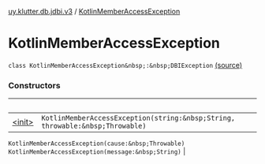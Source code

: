 [uy.klutter.db.jdbi.v3](../index.md) / [KotlinMemberAccessException](.)


# KotlinMemberAccessException
`class KotlinMemberAccessException&nbsp;:&nbsp;DBIException` [(source)](https://github.com/kohesive/klutter/blob/master/db-jdbi-v3-jdk8/src/main/kotlin/uy/klutter/db/jdbi/v3/Exceptions.kt#L5)



### Constructors

|&nbsp;|&nbsp;|
|---|---|
| [&lt;init&gt;](-init-.md) | `KotlinMemberAccessException(string:&nbsp;String, throwable:&nbsp;Throwable)`
`KotlinMemberAccessException(cause:&nbsp;Throwable)`
`KotlinMemberAccessException(message:&nbsp;String)` |
